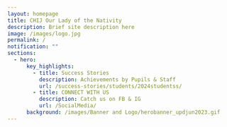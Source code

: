 ```yaml
---
layout: homepage
title: CHIJ Our Lady of the Nativity
description: Brief site description here
image: /images/logo.jpg
permalink: /
notification: ""
sections:
  - hero:
      key_highlights:
        - title: Success Stories
          description: Achievements by Pupils & Staff
          url: /success-stories/students/2024studentss/
        - title: CONNECT WITH US
          description: Catch us on FB & IG
          url: /SocialMedia/
      background: /images/Banner and Logo/herobanner_updjun2023.gif
---
```

